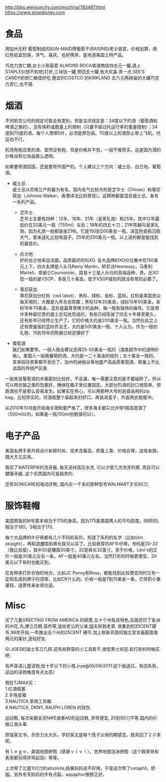 
http://bbs.wenxuecity.com/mychina/783467.html  
https://www.shopdisney.com



# 食品
用加州无籽 葡萄制成的SUN-MAID牌葡萄干(RAISINS)老少皆宜，价格划算，用红色纸盒包装，洋气、喜庆，也好携带，是地道美国土特产品。

巧克力杏仁糖,女士小孩最爱.ALMOND ROCA普通商店四五元一罐,遇上STAPLES(想不到吧)打折,三块钱一罐,带回去十罐,皆大欢喜.贵一点,SEE’S CANDY的杏仁糖很好吃.便宜的COSTCO 的KIRKLAND 五六元两磅装的大罐巧克力杏仁,也不错.



# 烟酒
不同航空公司的规定可能会有差别，但是主流规定是：24度以下的酒（葡萄酒和啤酒之类的），没有体积或数量上的限制（只要不超过托运行李的重量限制）；24度到70度的酒，每个人限带5升，必须是原包装。70度以上的酒禁止带上飞机，托运也不行。

机场免税店里的酒，虽然没有税，但是价格并不低，一般不推荐买。这是因为酒的价格没有化妆品那么透明。

如果要带酒回国，还是要带外国产的。个人建议三个方向：威士忌、白兰地、葡萄酒。
- 威士忌  
威士忌以苏格兰产的最为有名，国内名气比较大的是芝华士（Chivas）和尊尼获加（Johnnie Walker，香港译法比较奇怪）。这两种都是混合威士忌，各有一系列产品。

  - 芝华士  
芝华士主要有四种：12年、18年、21年（皇家礼炮）和25年。其中12年最低价在20美元一瓶（750ml）左右；18年的四五十刀；21年陈酿叫皇家礼炮，因为礼炮一般都是放21响。它是150到200美金一瓶，深蓝色瓷瓶沉稳大气，拿来送礼比较有面子。25年的250美元一瓶。以上说的都是能找到的最低价。  

  - 白兰地  
好的白兰地来自法国，品质最好的叫XO. 各大品牌的XO价位集中在150美元上下，四大名牌是人头马Remy Martin，轩尼诗Hennessy，马爹利Martell，拿破仑Courvoisier。路易十三是人头马的高端品种，贵。比XO低一级的是VSOP，多是几十美金。低于VSOP级别的就没有带的必要了。

  - 尊尼获加  
尊尼获加分红标（red label）、黑标、绿标、金标、蓝标。红标是美国民众每天喝的，大概是九年左右陈酿；黑标12年20美金，绿标15年50美金，金标18年70美金，蓝标是最尊贵稀少的品种，每一瓶有独特的编号。它是用许多种最珍贵的威士忌勾兑而成的，有些已经陈放了四五十年甚至更久，还有些早已经停止生产了。它的价格大约是200美金一瓶。当然在此之上还有限量版的蓝标乔治王，大约是500美金一瓶。个人认为，作为一般的礼物，15到18年的陈酿已经足够好了

- 葡萄酒  
我们如果要带，一般人我会建议选择25-50美金一瓶的（酒类超市中的透明价格）。美国人一般晚餐喝的酒，大约是一二十美金的级别；五十美金一瓶的，拿来招待贵客都不丢份了。加州的纳帕谷等地盛产高品质葡萄酒，质量上不比法国的传统产区差.

 一般来说葡萄酒的木塞密封比较好，不会漏，唯一需要注意的是不要碰碎了。所以可以用衣服之类的包裹好，确保在箱子里位置固定。大部分烈酒的封口很简单，但跑酒也不是那么容易发生。如果实在担心，可以用那种大号的装食品用的zip bag，比较厚实的，将酒瓶整个装起来封好口，再装进盒子，外面用衣服缓冲。


从2010年10月底开始海关限制更严格了，很多海关都只允许带1瓶高度酒了（500ml以内，如果是一瓶700ml也勉强可以）。


# 电子产品
美国名牌手表外观设计新颖时尚、技术含量高、质量上乘、价格合理，送给亲朋，既大方又实用。

我买了WATERPIK的洗牙器, 每天坚持高压水洗, 可以少受几次洗牙的罪, 而且可以健康牙龈. 这个东西国内可是超贵的.

还有SONICARE的电动牙刷, 国内买一千多的那种型号WALMART才买60刀.


#  服饰鞋帽
美国男装的M号基本相当于175的身高，因为175是美国男人的平均高度。同样的L相当于180，S相当于170.   

每个大品牌的牛仔裤都有几个不同的系列，知道了系列的名字（比如slim straight），再知道腰围和裤长就可以买了。比如我穿的AF牛仔裤，号码是30-32（我比较瘦），其中30是腰围30英寸，32是裤长32英寸。至于价格，Levi's的正价一般是30美元左右一条，AF一般是40美元左右。当然打折的时候更便宜，20美元以下有时也能买到。

在各种卖打折衣物的地方，比如JC Penny和Ross，都能找到比较便宜同时又有一定知名度的牌子的领带，比如CK什么的。价格一般是7到15美金一条，它体积小重量轻，送男性亲友很合适。


# Misc  
买了几套GREETING FROM AMERICA 的邮票,五十个州各具特色,后面还印了各洲的州花,鸟,建立日期,首府等,送给老公的父亲,姐夫和我老弟. 收集到的25CENT硬币,99年开始,一年推出五个州的25CENT 硬币.加上崭新背面的独立宣言画面面值两元的美钞,送给好友.

GI JOES的瑞士军刀几把.还有些野营的小工具若干,很受男士欢迎.趁打折的时候买吧.   

有声英语儿童读物,给十岁以下的小孩.(rye@05/09/2011:这个我送过，有店失败，这边的读物难度有点太高）


我在TJMAX买：  
1.红酒瓶塞  
2.手拖皮箱   
3.NAUTICA 家用工具箱.   
4.NAUTICA, DKNY, RAUPH LOREN 的钱包.

运动鞋, 每次来都会买NIKE或者AD的运动鞋, 非常便宜, 20到50刀不等.国内的价格让我头晕.

原版英文书，杀伤力太大乐。学好英文是每个孩子父母的期望亚。我背回了２０本呢。

有ｌｅｇｏ，美国地图拼图（感谢ｖｉｖｉ），世界地图泡沫拼图（这个我哥哥和表弟都玩得非常起劲）等等。

上次带了兰蔻100刀的absolute,结果妈妈说不好用。于是这次带了cetaphil，舒服。另外冬天妈妈的手有点裂，aquaphor擦擦正好。
